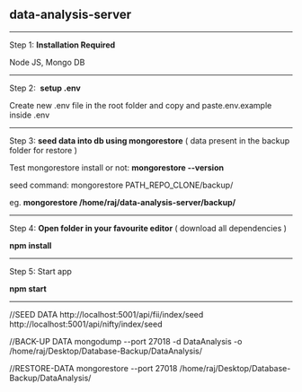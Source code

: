 ## **data-analysis-server**

* * *

Step 1: **Installation Required**

Node JS, Mongo DB

* * *

Step 2:  **setup .env**

Create new .env file in the root folder and copy and paste.env.example inside .env

* * *

Step 3: **seed data into db using mongorestore** ( data present in the backup folder for restore )

Test mongorestore install or not: **mongorestore --version**

seed command: mongorestore PATH\_REPO\_CLONE/backup/

eg. **mongorestore /home/raj/data-analysis-server/backup/**

* * *

Step 4: **Open folder in your favourite editor** ( download all dependencies )

**npm install**

* * *

Step 5: Start app

**npm start**

* * *

//SEED DATA
http://localhost:5001/api/fii/index/seed
http://localhost:5001/api/nifty/index/seed

//BACK-UP DATA
mongodump --port 27018 -d DataAnalysis -o /home/raj/Desktop/Database-Backup/DataAnalysis/

//RESTORE-DATA
mongorestore --port 27018 /home/raj/Desktop/Database-Backup/DataAnalysis/